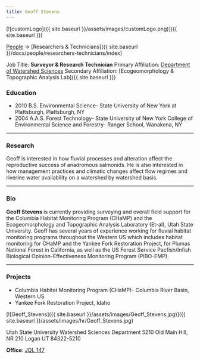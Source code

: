 ```yaml
---
title: Geoff Stevens
---
```


[![customLogo]({{ site.baseurl }}/assets/images/customLogo.png)]({{ site.baseurl }})

[People]({{site.baseurl}}/docs/people/index) -> [Researchers & Technicians]({{ site.baseurl }}/docs/people/researchers-technicians/index)

Job Title: **Surveyor & Research Technician**
Primary Affiliation: [Department of Watershed Sciences](http://www.cnr.usu.edu/wats)
Secondary Affiliation: [Ecogeomorphology & Topographic Analysis Lab]({{ site.baseurl }})

### Education

- 2010 B.S. Environmental Science- State University of New York at Plattsburgh, Plattsburgh, NY
- 2004 A.A.S. Forest Technology- State University of New York College of Environmental Science and Forestry- Ranger School, Wanakena, NY

------

### Research

Geoff is interested in how fluvial processes and alteration affect the reproductive success of anadromous salmonids. He is also interested in how management practices and climatic changes affect flow regimes and riverine water availability on a watershed by watershed basis.

------

### Bio

**Geoff Stevens** is currently providing surveying and overall field support for the Columbia Habitat Monitoring Program (CHaMP) and the Ecogeomorphology and Topographic Analysis Laboratory (Et-al), Utah State University. Geoff has several years of experience working for fluvial habitat monitoring programs throughout the Western US which includes habitat monitoring for CHaMP and the Yankee Fork Restoration Project, for Plumas National Forest in California, as well as the US Forest Service Pacfish/Infish Biological Opinion-Effectiveness Monitoring Program (PIBO-EMP).

------

### Projects

- Columbia Habitat Monitoring Program (CHaMP)- Columbia River Basin, Western US
- Yankee Fork Restoration Project, Idaho



[![Geoff_Stevens]({{ site.baseurl }}/assets/images/Geoff_Stevens.jpg)]({{ site.baseurl }}/assets/images/hr/Geoff_Stevens.jpg)

Utah State University Watershed Sciences Department
5210 Old Main Hill, NR 210
Logan UT 84322-5210

**Office**:  [JQL 147](http://www.usu.edu/map/index.cfm?id=47)

